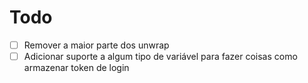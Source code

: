 # Todo

- [ ] Remover a maior parte dos unwrap
- [ ] Adicionar suporte a algum tipo de variável para fazer coisas como armazenar token de login
